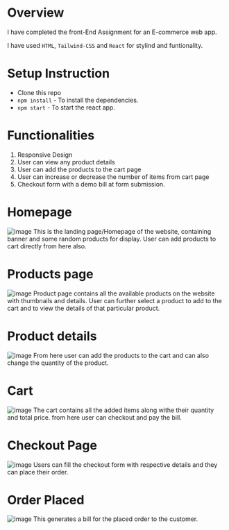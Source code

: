 # Overview
I have completed the front-End Assignment for an E-commerce web app.

I have used `HTML`, `Tailwind-CSS` and `React` for stylind and funtionality.
# Setup Instruction

- Clone this repo
- `npm install` - To install the dependencies.
- `npm start` - To start the react app.

# Functionalities

1. Responsive Design
1. User can view any product details
1. User can add the products to the cart page
1. User can increase or decrease the number of items from cart page
1. Checkout form with a demo bill at form submission. 

# Homepage
![image](https://github.com/Rajan-vy/Frontend-Assignment/assets/72688890/751f185d-0317-45f7-9590-edfa9c94f659)
This is the landing page/Homepage of the website, containing banner and some random products for display. User can add products to cart directly from here also.

# Products page
![image](https://github.com/Rajan-vy/Frontend-Assignment/assets/72688890/bb31005e-6ef5-4683-b609-d934eacef4e4)
Product page contains all the available products on the website with thumbnails and details. User can further select a product to add to the cart and to view the details of that particular product.

# Product details
![image](https://github.com/Rajan-vy/Frontend-Assignment/assets/72688890/432dc6ee-0a3d-483f-b344-2453a3d70c33)
From here user can add the products to the cart and can also change the quantity of the product.

# Cart
![image](https://github.com/Rajan-vy/Frontend-Assignment/assets/72688890/3a91614f-96a5-41c2-811b-fdf1e7e1396a)
The cart contains all the added items along withe their quantity and total price. from here user can checkout and pay the bill.

# Checkout Page
![image](https://github.com/Rajan-vy/Frontend-Assignment/assets/72688890/caef920f-3130-4d00-b1f3-c95f1c5a27e6)
Users can fill the checkout form with respective details and they can place their order. 

# Order Placed
![image](https://github.com/Rajan-vy/Frontend-Assignment/assets/72688890/f0769af9-e014-409d-875b-6bff8878d810)
This generates a bill for the placed order to the customer.






